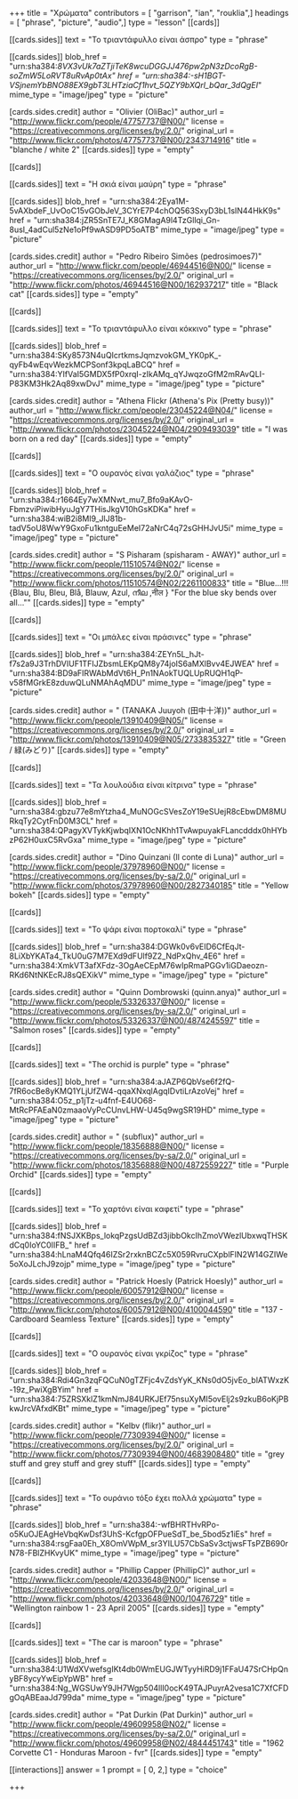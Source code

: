 +++
title = "Χρώματα"
contributors = [ "garrison", "ian", "rouklia",]
headings = [ "phrase", "picture", "audio",]
type = "lesson"
[[cards]]

[[cards.sides]]
text = "Το τριαντάφυλλο είναι άσπρο"
type = "phrase"

[[cards.sides]]
blob_href = "urn:sha384:_8VX3vUk7aZTjiTeK8wcuDGGJJ476pw2pN3zDcoRgB-soZmW5LoRVT8uRvAp0tAx"
href = "urn:sha384:-sH1BGT-VSjnemYbBNO88EX9gbT3LHTziaCf1hvt_5QZY9bXQrl_bQar_3dQgEI_"
mime_type = "image/jpeg"
type = "picture"

[cards.sides.credit]
author = "Olivier (OliBac)"
author_url = "http://www.flickr.com/people/47757737@N00/"
license = "https://creativecommons.org/licenses/by/2.0/"
original_url = "http://www.flickr.com/photos/47757737@N00/2343714916"
title = "blanche / white 2"
[[cards.sides]]
type = "empty"

[[cards]]

[[cards.sides]]
text = "Η σκιά είναι μαύρη"
type = "phrase"

[[cards.sides]]
blob_href = "urn:sha384:2Eya1M-5vAXbdeF_UvOoC15vGObJeV_3CYrE7P4chOQ563SxyD3bL1sIN44HkK9s"
href = "urn:sha384:jZR5SnTE7J_K8GMagA9l4TzGllqi_Gn-8usI_4adCul5zNe1oPf9wASD9PD5oATB"
mime_type = "image/jpeg"
type = "picture"

[cards.sides.credit]
author = "Pedro Ribeiro Simões (pedrosimoes7)"
author_url = "http://www.flickr.com/people/46944516@N00/"
license = "https://creativecommons.org/licenses/by/2.0/"
original_url = "http://www.flickr.com/photos/46944516@N00/162937217"
title = "Black cat"
[[cards.sides]]
type = "empty"

[[cards]]

[[cards.sides]]
text = "Το τριαντάφυλλο είναι κόκκινο"
type = "phrase"

[[cards.sides]]
blob_href = "urn:sha384:SKy8573N4uQIcrtkmsJqmzvokGM_YK0pK_-qyFb4wEqvWezkMCPSonf3kpqLaBCQ"
href = "urn:sha384:YIfVaI5GMDX5fP0xrqI-zIkAMq_qYJwqzoGfM2mRAvQLI-P83KM3Hk2Aq89xwDvJ"
mime_type = "image/jpeg"
type = "picture"

[cards.sides.credit]
author = "Athena Flickr (Athena's Pix (Pretty busy))"
author_url = "http://www.flickr.com/people/23045224@N04/"
license = "https://creativecommons.org/licenses/by/2.0/"
original_url = "http://www.flickr.com/photos/23045224@N04/2909493039"
title = "I was born on a red day"
[[cards.sides]]
type = "empty"

[[cards]]

[[cards.sides]]
text = "Ο ουρανός είναι γαλάζιος"
type = "phrase"

[[cards.sides]]
blob_href = "urn:sha384:r1664Ey7wXMNwt_mu7_Bfo9aKAvO-FbmzviPiwibHyuJgY7THisJkgV10hGsKDKa"
href = "urn:sha384:wiB2i8Ml9_JlJ81b-tadV5oU8WwY9GxoFu1kntguEeMeI72aNrC4q72sGHHJvU5i"
mime_type = "image/jpeg"
type = "picture"

[cards.sides.credit]
author = "S Pisharam (spisharam - AWAY)"
author_url = "http://www.flickr.com/people/11510574@N02/"
license = "https://creativecommons.org/licenses/by/2.0/"
original_url = "http://www.flickr.com/photos/11510574@N02/2261100833"
title = "Blue...!!!{Blau, Blu, Bleu, Blå, Blauw, Azul, നീല ,नील }  \"For the blue sky bends over all...\""
[[cards.sides]]
type = "empty"

[[cards]]

[[cards.sides]]
text = "Οι μπάλες είναι πράσινες"
type = "phrase"

[[cards.sides]]
blob_href = "urn:sha384:ZEYn5L_hJt-f7s2a9J3TrhDVIUF1TFIJZbsmLEKpQM8y74joIS6aMXlBvv4EJWEA"
href = "urn:sha384:BD9aFIRWAbMdVt6H_Pn1NAokTUQLUpRUQH1qP-v58fMGrkE8zduwQLuNMAhAqMDU"
mime_type = "image/jpeg"
type = "picture"

[cards.sides.credit]
author = " (TANAKA Juuyoh (田中十洋))"
author_url = "http://www.flickr.com/people/13910409@N05/"
license = "https://creativecommons.org/licenses/by/2.0/"
original_url = "http://www.flickr.com/photos/13910409@N05/2733835327"
title = "Green / 緑(みどり)"
[[cards.sides]]
type = "empty"

[[cards]]

[[cards.sides]]
text = "Τα λουλούδια είναι κίτρινα"
type = "phrase"

[[cards.sides]]
blob_href = "urn:sha384:gbzu77e8mYtzha4_MuNOGcSVesZoY19eSUejR8cEbwDM8MURkqTy2CytFnD0M3CL"
href = "urn:sha384:QPagyXVTykKjwbqIXN1OcNKhh1TvAwpuyakFLancdddx0hHYbzP62H0uxC5RvGxa"
mime_type = "image/jpeg"
type = "picture"

[cards.sides.credit]
author = "Dino Quinzani (Il conte di Luna)"
author_url = "http://www.flickr.com/people/37978960@N00/"
license = "https://creativecommons.org/licenses/by-sa/2.0/"
original_url = "http://www.flickr.com/photos/37978960@N00/2827340185"
title = "Yellow bokeh"
[[cards.sides]]
type = "empty"

[[cards]]

[[cards.sides]]
text = "Το ψάρι είναι πορτοκαλί"
type = "phrase"

[[cards.sides]]
blob_href = "urn:sha384:DGWk0v6vEID6CfEqJt-8LiXbYKATa4_TkU0uG7M7EXd9dFUlf9Z2_NdPxQhv_4E6"
href = "urn:sha384:XmkVT3afXFdz-3OgAeCEpM76wIpRmaPGGv1iGDaeozn-RKd6NtNKEcRJ8sQEXikV"
mime_type = "image/jpeg"
type = "picture"

[cards.sides.credit]
author = "Quinn Dombrowski (quinn.anya)"
author_url = "http://www.flickr.com/people/53326337@N00/"
license = "https://creativecommons.org/licenses/by-sa/2.0/"
original_url = "http://www.flickr.com/photos/53326337@N00/4874245597"
title = "Salmon roses"
[[cards.sides]]
type = "empty"

[[cards]]

[[cards.sides]]
text = "The orchid is purple"
type = "phrase"

[[cards.sides]]
blob_href = "urn:sha384:aJAZP6QbVse6f2fQ-7fR6ocBe8yKMQ1YLjUfZW4-qqaXNxqlAgqIDvtiLrAzoVej"
href = "urn:sha384:O5z_p1jTz-u4fnf-E4UO68-MtRcPFAEaN0zmaaoVyPcCUnvLHW-U45q9wgSR19HD"
mime_type = "image/jpeg"
type = "picture"

[cards.sides.credit]
author = " (subflux)"
author_url = "http://www.flickr.com/people/18356888@N00/"
license = "https://creativecommons.org/licenses/by-sa/2.0/"
original_url = "http://www.flickr.com/photos/18356888@N00/4872559227"
title = "Purple Orchid"
[[cards.sides]]
type = "empty"

[[cards]]

[[cards.sides]]
text = "Το χαρτόνι είναι καφετί"
type = "phrase"

[[cards.sides]]
blob_href = "urn:sha384:fNSJXKBps_lokqPzgsUdBZd3jibbOkcIhZmoVWezlUbxwqTHSKdCq0IoYC0IIFB_"
href = "urn:sha384:hLnaM4Qfq46IZSr2rxknBCZc5X059RvruCXpblFIN2W14GZIWe5oXoJLchJ9zojp"
mime_type = "image/jpeg"
type = "picture"

[cards.sides.credit]
author = "Patrick Hoesly (Patrick Hoesly)"
author_url = "http://www.flickr.com/people/60057912@N00/"
license = "https://creativecommons.org/licenses/by/2.0/"
original_url = "http://www.flickr.com/photos/60057912@N00/4100044590"
title = "137 - Cardboard Seamless Texture"
[[cards.sides]]
type = "empty"

[[cards]]

[[cards.sides]]
text = "Ο ουρανός είναι γκρίζος"
type = "phrase"

[[cards.sides]]
blob_href = "urn:sha384:Rdi4Gn3zqFQCuN0gTZFjc4vZdsYyK_KNs0dO5jvEo_blATWxzK-19z_PwiXgBYim"
href = "urn:sha384:75ZRSXklZ1kmNmJ84URKJEf75nsuXyMI5ovElj2s9zkuB6oKjPBkwJrcVAfxdKBt"
mime_type = "image/jpeg"
type = "picture"

[cards.sides.credit]
author = "Kelbv (flikr)"
author_url = "http://www.flickr.com/people/77309394@N00/"
license = "https://creativecommons.org/licenses/by/2.0/"
original_url = "http://www.flickr.com/photos/77309394@N00/4683908480"
title = "grey stuff and grey stuff and grey stuff"
[[cards.sides]]
type = "empty"

[[cards]]

[[cards.sides]]
text = "Το ουράνιο τόξο έχει πολλά χρώματα"
type = "phrase"

[[cards.sides]]
blob_href = "urn:sha384:-wfBHRTHvRPo-o5KuOJEAgHeVbqKwDsf3UhS-KcfgpOFPueSdT_be_5bod5z1iEs"
href = "urn:sha384:rsgFaa0Eh_X8OmVWpM_sr3YILU57CbSaSv3ctjwsFTsPZB690rN78-FBlZHKvyUK"
mime_type = "image/jpeg"
type = "picture"

[cards.sides.credit]
author = "Phillip Capper (PhillipC)"
author_url = "http://www.flickr.com/people/42033648@N00/"
license = "https://creativecommons.org/licenses/by/2.0/"
original_url = "http://www.flickr.com/photos/42033648@N00/10476729"
title = "Wellington rainbow 1 - 23 April 2005"
[[cards.sides]]
type = "empty"

[[cards]]

[[cards.sides]]
text = "The car is maroon"
type = "phrase"

[[cards.sides]]
blob_href = "urn:sha384:U1WdXVwefsgIKt4db0WmEUGJWTyyHiRD9j1FFaU47SrCHpQnyBF8ycyYwEipYpWB"
href = "urn:sha384:Ng_WGSUwY9JH7Wgp504llI0ocK49TAJPuyrA2vesa1C7XfCFDgOqABEaaJd799da"
mime_type = "image/jpeg"
type = "picture"

[cards.sides.credit]
author = "Pat Durkin (Pat Durkin)"
author_url = "http://www.flickr.com/people/49609958@N02/"
license = "https://creativecommons.org/licenses/by-sa/2.0/"
original_url = "http://www.flickr.com/photos/49609958@N02/4844451743"
title = "1962 Corvette C1 - Honduras Maroon - fvr"
[[cards.sides]]
type = "empty"

[[interactions]]
answer = 1
prompt = [ 0, 2,]
type = "choice"

+++
